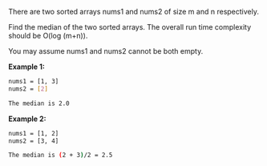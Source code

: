 There are two sorted arrays nums1 and nums2 of size m and n respectively.

Find the median of the two sorted arrays. The overall run time complexity should be O(log (m+n)).

You may assume nums1 and nums2 cannot be both empty.

**Example 1:**
```sh
nums1 = [1, 3]
nums2 = [2]

The median is 2.0
```

**Example 2:**

```sh
nums1 = [1, 2]
nums2 = [3, 4]

The median is (2 + 3)/2 = 2.5
```